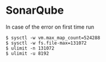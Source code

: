 # SonarQube


In case of the error on first time run
```
$ sysctl -w vm.max_map_count=524288
$ sysctl -w fs.file-max=131072
$ ulimit -n 131072
$ ulimit -u 8192
```
